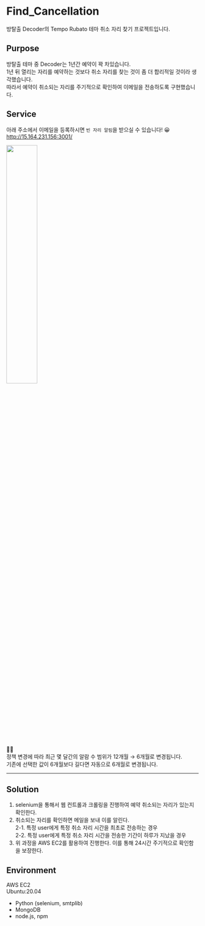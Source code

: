 # Find_Cancellation
방탈출 Decoder의 Tempo Rubato 테마 취소 자리 찾기 프로젝트입니다.   
   
## Purpose
방탈출 테마 중 Decoder는 1년간 예약이 꽉 차있습니다.   
1년 뒤 열리는 자리를 예약하는 것보다 취소 자리를 찾는 것이 좀 더 합리적일 것이라 생각했습니다.   
따라서 예약이 취소되는 자리를 주기적으로 확인하여 이메일을 전송하도록 구현했습니다.   
   
## Service
아래 주소에서 이메일을 등록하시면 ```빈 자리 알림```을 받으실 수 있습니다! 😀      
http://15.164.231.156:3001/   
   
<img width="40%" src="https://user-images.githubusercontent.com/40620421/157457764-4f39e37f-9ee8-48b2-8167-634c628c3ebf.png"/>   
   
🙋‍♂️   
정책 변경에 따라 최근 몇 달간의 알람 수 범위가 12개월 → 6개월로 변경됩니다.   
기존에 선택한 값이 6개월보다 길다면 자동으로 6개월로 변경됩니다.   
   
---

## Solution
1. selenium을 통해서 웹 컨트롤과 크롤링을 진행하여 예약 취소되는 자리가 있는지 확인한다.
2. 취소되는 자리를 확인하면 메일을 보내 이를 알린다.   
   2-1. 특정 user에게 특정 취소 자리 시간을 최초로 전송하는 경우   
   2-2. 특정 user에게 특정 취소 자리 시간을 전송한 기간이 하루가 지났을 경우   
3. 위 과정을 AWS EC2를 활용하여 진행한다. 이를 통해 24시간 주기적으로 확인함을 보장한다.
   
## Environment
AWS EC2   
Ubuntu:20.04   
- Python (selenium, smtplib)
- MongoDB
- node.js, npm
